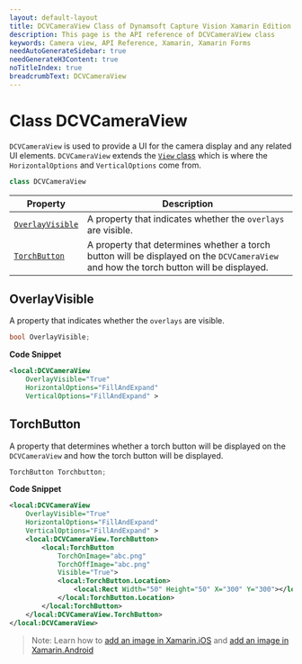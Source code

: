 ```yaml
---
layout: default-layout
title: DCVCameraView Class of Dynamsoft Capture Vision Xamarin Edition
description: This page is the API reference of DCVCameraView class
keywords: Camera view, API Reference, Xamarin, Xamarin Forms
needAutoGenerateSidebar: true
needGenerateH3Content: true
noTitleIndex: true
breadcrumbText: DCVCameraView
---
```


# Class DCVCameraView

`DCVCameraView` is used to provide a UI for the camera display and any related UI elements. `DCVCameraView` extends the [`View` class](https://docs.microsoft.com/en-us/dotnet/api/xamarin.forms.view?view=xamarin-forms) which is where the `HorizontalOptions` and `VerticalOptions` come from.

```c#
class DCVCameraView
```

| Property | Description |
| -------- | ----------- |
| [`OverlayVisible`](#overlayvisible) | A property that indicates whether the `overlays` are visible. |
| [`TorchButton`](#torchbutton) | A property that determines whether a torch button will be displayed on the `DCVCameraView` and how the torch button will be displayed. |

## OverlayVisible

A property that indicates whether the `overlays` are visible.

```c#
bool OverlayVisible;
```

**Code Snippet**

```xml
<local:DCVCameraView
    OverlayVisible="True"
    HorizontalOptions="FillAndExpand"
    VerticalOptions="FillAndExpand" >
```

## TorchButton

A property that determines whether a torch button will be displayed on the `DCVCameraView` and how the torch button will be displayed.

```c#
TorchButton Torchbutton;
```

**Code Snippet**

```xml
<local:DCVCameraView
    OverlayVisible="True"
    HorizontalOptions="FillAndExpand"
    VerticalOptions="FillAndExpand" >
    <local:DCVCameraView.TorchButton>
        <local:TorchButton
            TorchOnImage="abc.png"
            TorchOffImage="abc.png"
            Visible="True">
            <local:TorchButton.Location>
                <local:Rect Width="50" Height="50" X="300" Y="300"></local:Rect>
            </local:TorchButton.Location>
        </local:TorchButton>
    </local:DCVCameraView.TorchButton>
</local:DCVCameraView>
```
>Note: Learn how to [add an image in Xamarin.iOS](https://learn.microsoft.com/en-us/xamarin/ios/app-fundamentals/images-icons/displaying-an-image?tabs=macos) and [add an image in Xamarin.Android](../../../faq/xamarin-how-to-add-image.md)
